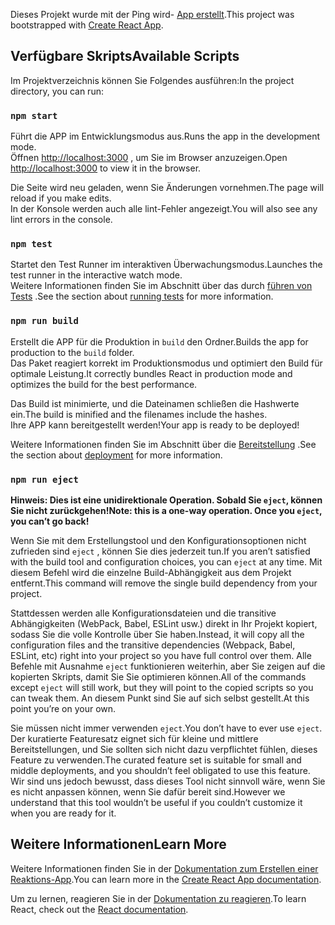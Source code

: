 <span data-ttu-id="938a3-101">Dieses Projekt wurde mit der Ping wird- [App erstellt](https://github.com/facebook/create-react-app).</span><span class="sxs-lookup"><span data-stu-id="938a3-101">This project was bootstrapped with [Create React App](https://github.com/facebook/create-react-app).</span></span>

## <a name="available-scripts"></a><span data-ttu-id="938a3-102">Verfügbare Skripts</span><span class="sxs-lookup"><span data-stu-id="938a3-102">Available Scripts</span></span>

<span data-ttu-id="938a3-103">Im Projektverzeichnis können Sie Folgendes ausführen:</span><span class="sxs-lookup"><span data-stu-id="938a3-103">In the project directory, you can run:</span></span>

### `npm start`

<span data-ttu-id="938a3-104">Führt die APP im Entwicklungsmodus aus.</span><span class="sxs-lookup"><span data-stu-id="938a3-104">Runs the app in the development mode.</span></span><br>
<span data-ttu-id="938a3-105">Öffnen [http://localhost:3000](http://localhost:3000) , um Sie im Browser anzuzeigen.</span><span class="sxs-lookup"><span data-stu-id="938a3-105">Open [http://localhost:3000](http://localhost:3000) to view it in the browser.</span></span>

<span data-ttu-id="938a3-106">Die Seite wird neu geladen, wenn Sie Änderungen vornehmen.</span><span class="sxs-lookup"><span data-stu-id="938a3-106">The page will reload if you make edits.</span></span><br>
<span data-ttu-id="938a3-107">In der Konsole werden auch alle lint-Fehler angezeigt.</span><span class="sxs-lookup"><span data-stu-id="938a3-107">You will also see any lint errors in the console.</span></span>

### `npm test`

<span data-ttu-id="938a3-108">Startet den Test Runner im interaktiven Überwachungsmodus.</span><span class="sxs-lookup"><span data-stu-id="938a3-108">Launches the test runner in the interactive watch mode.</span></span><br>
<span data-ttu-id="938a3-109">Weitere Informationen finden Sie im Abschnitt über das durch [führen von Tests](https://facebook.github.io/create-react-app/docs/running-tests) .</span><span class="sxs-lookup"><span data-stu-id="938a3-109">See the section about [running tests](https://facebook.github.io/create-react-app/docs/running-tests) for more information.</span></span>

### `npm run build`

<span data-ttu-id="938a3-110">Erstellt die APP für die Produktion in `build` den Ordner.</span><span class="sxs-lookup"><span data-stu-id="938a3-110">Builds the app for production to the `build` folder.</span></span><br>
<span data-ttu-id="938a3-111">Das Paket reagiert korrekt im Produktionsmodus und optimiert den Build für optimale Leistung.</span><span class="sxs-lookup"><span data-stu-id="938a3-111">It correctly bundles React in production mode and optimizes the build for the best performance.</span></span>

<span data-ttu-id="938a3-112">Das Build ist minimierte, und die Dateinamen schließen die Hashwerte ein.</span><span class="sxs-lookup"><span data-stu-id="938a3-112">The build is minified and the filenames include the hashes.</span></span><br>
<span data-ttu-id="938a3-113">Ihre APP kann bereitgestellt werden!</span><span class="sxs-lookup"><span data-stu-id="938a3-113">Your app is ready to be deployed!</span></span>

<span data-ttu-id="938a3-114">Weitere Informationen finden Sie im Abschnitt über die [Bereitstellung](https://facebook.github.io/create-react-app/docs/deployment) .</span><span class="sxs-lookup"><span data-stu-id="938a3-114">See the section about [deployment](https://facebook.github.io/create-react-app/docs/deployment) for more information.</span></span>

### `npm run eject`

<span data-ttu-id="938a3-115">**Hinweis: Dies ist eine unidirektionale Operation. Sobald Sie `eject`, können Sie nicht zurückgehen!**</span><span class="sxs-lookup"><span data-stu-id="938a3-115">**Note: this is a one-way operation. Once you `eject`, you can’t go back!**</span></span>

<span data-ttu-id="938a3-116">Wenn Sie mit dem Erstellungstool und den Konfigurationsoptionen nicht zufrieden sind `eject` , können Sie dies jederzeit tun.</span><span class="sxs-lookup"><span data-stu-id="938a3-116">If you aren’t satisfied with the build tool and configuration choices, you can `eject` at any time.</span></span> <span data-ttu-id="938a3-117">Mit diesem Befehl wird die einzelne Build-Abhängigkeit aus dem Projekt entfernt.</span><span class="sxs-lookup"><span data-stu-id="938a3-117">This command will remove the single build dependency from your project.</span></span>

<span data-ttu-id="938a3-118">Stattdessen werden alle Konfigurationsdateien und die transitive Abhängigkeiten (WebPack, Babel, ESLint usw.) direkt in Ihr Projekt kopiert, sodass Sie die volle Kontrolle über Sie haben.</span><span class="sxs-lookup"><span data-stu-id="938a3-118">Instead, it will copy all the configuration files and the transitive dependencies (Webpack, Babel, ESLint, etc) right into your project so you have full control over them.</span></span> <span data-ttu-id="938a3-119">Alle Befehle mit Ausnahme `eject` funktionieren weiterhin, aber Sie zeigen auf die kopierten Skripts, damit Sie Sie optimieren können.</span><span class="sxs-lookup"><span data-stu-id="938a3-119">All of the commands except `eject` will still work, but they will point to the copied scripts so you can tweak them.</span></span> <span data-ttu-id="938a3-120">An diesem Punkt sind Sie auf sich selbst gestellt.</span><span class="sxs-lookup"><span data-stu-id="938a3-120">At this point you’re on your own.</span></span>

<span data-ttu-id="938a3-121">Sie müssen nicht immer verwenden `eject`.</span><span class="sxs-lookup"><span data-stu-id="938a3-121">You don’t have to ever use `eject`.</span></span> <span data-ttu-id="938a3-122">Der kuratierte Featuresatz eignet sich für kleine und mittlere Bereitstellungen, und Sie sollten sich nicht dazu verpflichtet fühlen, dieses Feature zu verwenden.</span><span class="sxs-lookup"><span data-stu-id="938a3-122">The curated feature set is suitable for small and middle deployments, and you shouldn’t feel obligated to use this feature.</span></span> <span data-ttu-id="938a3-123">Wir sind uns jedoch bewusst, dass dieses Tool nicht sinnvoll wäre, wenn Sie es nicht anpassen können, wenn Sie dafür bereit sind.</span><span class="sxs-lookup"><span data-stu-id="938a3-123">However we understand that this tool wouldn’t be useful if you couldn’t customize it when you are ready for it.</span></span>

## <a name="learn-more"></a><span data-ttu-id="938a3-124">Weitere Informationen</span><span class="sxs-lookup"><span data-stu-id="938a3-124">Learn More</span></span>

<span data-ttu-id="938a3-125">Weitere Informationen finden Sie in der [Dokumentation zum Erstellen einer Reaktions-App](https://facebook.github.io/create-react-app/docs/getting-started).</span><span class="sxs-lookup"><span data-stu-id="938a3-125">You can learn more in the [Create React App documentation](https://facebook.github.io/create-react-app/docs/getting-started).</span></span>

<span data-ttu-id="938a3-126">Um zu lernen, reagieren Sie in der [Dokumentation zu reagieren](https://reactjs.org/).</span><span class="sxs-lookup"><span data-stu-id="938a3-126">To learn React, check out the [React documentation](https://reactjs.org/).</span></span>
